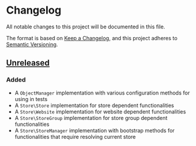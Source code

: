 # Changelog
All notable changes to this project will be documented in this file.

The format is based on [Keep a Changelog](https://keepachangelog.com/en/1.0.0/),
and this project adheres to [Semantic Versioning](https://semver.org/spec/v2.0.0.html).

## [Unreleased]
### Added

- A `ObjectManager` implementation with various configuration methods for using in tests
- A `Store\Store` implementation for store dependent functionalities
- A `Store\Website` implementation for website dependent functionalities
- A `Store\StoreGroup` implementation for store group dependent functionalities
- A `Store\StoreManager` implementation with bootstrap methods for functionalities that require resolving current store


[Unreleased]: https://github.com/EcomDev/magento2-test-essentials/compare/1f1b2e7d02eb8d396662b71b61c7120470800713...main
